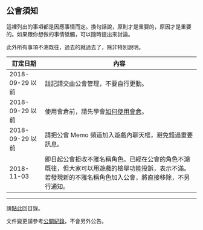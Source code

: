 ## 公會須知

這裡列出的事項都是因應事情而定。換句話說，原則才是重要的，原因才是重要的。如果跟你想做的事情牴觸，可以隨時提出來討論。

此外所有事項不溯既往，過去的就過去了，除非特別說明。

| **訂定日期** | **內容** |
| --- | --- |
| 2018-09-29 以前 | 註記請交由公會管理，不要自行更動。 |
| 2018-09-29 以前 | 使用會倉前，請先學會[如何使用會倉](https://badbadweather.github.io/bank.html)。 |
| 2018-09-29 以前 | 請把公會 Memo 頻道加入遊戲內聊天框，避免錯過重要訊息。 |
| 2018-11-03      | 即日起公會拒收不雅名稱角色。已經在公會的角色不溯既往，但大家可以用遊戲的檢舉功能投訴，表示不滿。若發現新的不雅名稱角色加入公會，將直接移除，不另行通知。 |

--- 

請[點此](https://badbadweather.github.io/)回目錄。

文件變更請參考[公開紀錄](https://github.com/badbadweather/badbadweather.github.io/commits/master/guidelines.md)，不會另外公告。
